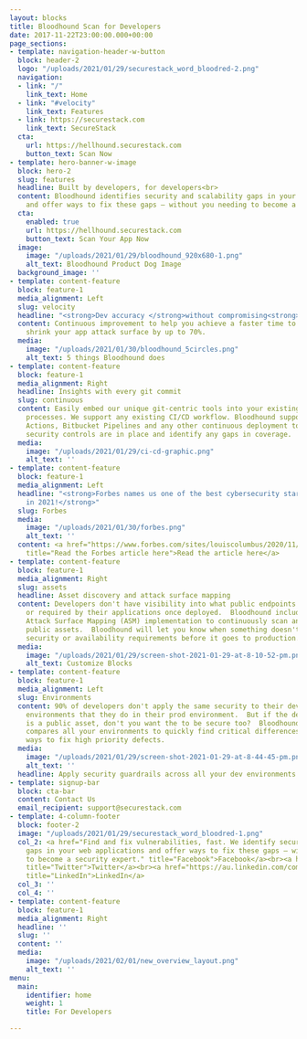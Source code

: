 ```yaml
---
layout: blocks
title: Bloodhound Scan for Developers
date: 2017-11-22T23:00:00.000+00:00
page_sections:
- template: navigation-header-w-button
  block: header-2
  logo: "/uploads/2021/01/29/securestack_word_bloodred-2.png"
  navigation:
  - link: "/"
    link_text: Home
  - link: "#velocity"
    link_text: Features
  - link: https://securestack.com
    link_text: SecureStack
  cta:
    url: https://hellhound.securestack.com
    button_text: Scan Now
- template: hero-banner-w-image
  block: hero-2
  slug: features
  headline: Built by developers, for developers<br>
  content: Bloodhound identifies security and scalability gaps in your web applications
    and offer ways to fix these gaps – without you needing to become a security expert.
  cta:
    enabled: true
    url: https://hellhound.securestack.com
    button_text: Scan Your App Now
  image:
    image: "/uploads/2021/01/29/bloodhound_920x680-1.png"
    alt_text: Bloodhound Product Dog Image
  background_image: ''
- template: content-feature
  block: feature-1
  media_alignment: Left
  slug: velocity
  headline: "<strong>Dev accuracy </strong>without compromising<strong> dev velocity</strong><br>"
  content: Continuous improvement to help you achieve a faster time to business and
    shrink your app attack surface by up to 70%.
  media:
    image: "/uploads/2021/01/30/bloodhound_5circles.png"
    alt_text: 5 things Bloodhound does
- template: content-feature
  block: feature-1
  media_alignment: Right
  headline: Insights with every git commit
  slug: continuous
  content: Easily embed our unique git-centric tools into your existing development
    processes. We support any existing CI/CD workflow. Bloodhound supports Github
    Actions, Bitbucket Pipelines and any other continuous deployment tool.<br>Verify
    security controls are in place and identify any gaps in coverage.
  media:
    image: "/uploads/2021/01/29/ci-cd-graphic.png"
    alt_text: ''
- template: content-feature
  block: feature-1
  media_alignment: Left
  headline: "<strong>Forbes names us one of the best cybersecurity startups to watch
    in 2021!</strong>"
  slug: Forbes
  media:
    image: "/uploads/2021/01/30/forbes.png"
    alt_text: ''
  content: <a href="https://www.forbes.com/sites/louiscolumbus/2020/11/29/the-top-20-cybersecurity-startups-to-watch-in-2021-based-on-crunchbase/?sh=24b197aa6f21"
    title="Read the Forbes article here">Read the article here</a>
- template: content-feature
  block: feature-1
  media_alignment: Right
  slug: assets
  headline: Asset discovery and attack surface mapping
  content: Developers don't have visibility into what public endpoints are created
    or required by their applications once deployed.  Bloodhound includes a lightweight
    Attack Surface Mapping (ASM) implementation to continuously scan an organizations
    public assets.  Bloodhound will let you know when something doesn't meet your
    security or availability requirements before it goes to production.
  media:
    image: "/uploads/2021/01/29/screen-shot-2021-01-29-at-8-10-52-pm.png"
    alt_text: Customize Blocks
- template: content-feature
  block: feature-1
  media_alignment: Left
  slug: Environments
  content: 90% of developers don't apply the same security to their dev and staging
    environments that they do in their prod environment.  But if the dev environment
    is a public asset, don't you want the to be secure too?  Bloodhound automatically
    compares all your environments to quickly find critical differences and suggests
    ways to fix high priority defects.
  media:
    image: "/uploads/2021/01/29/screen-shot-2021-01-29-at-8-44-45-pm.png"
    alt_text: ''
  headline: Apply security guardrails across all your dev environments
- template: signup-bar
  block: cta-bar
  content: Contact Us
  email_recipient: support@securestack.com
- template: 4-column-footer
  block: footer-2
  image: "/uploads/2021/01/29/securestack_word_bloodred-1.png"
  col_2: <a href="Find and fix vulnerabilities, fast. We identify security and scalability
    gaps in your web applications and offer ways to fix these gaps – without you needing
    to become a security expert." title="Facebook">Facebook</a><br><a href="https://twitter.com/@securestackco"
    title="Twitter">Twitter</a><br><a href="https://au.linkedin.com/company/securestack"
    title="LinkedIn">LinkedIn</a>
  col_3: ''
  col_4: ''
- template: content-feature
  block: feature-1
  media_alignment: Right
  headline: ''
  slug: ''
  content: ''
  media:
    image: "/uploads/2021/02/01/new_overview_layout.png"
    alt_text: ''
menu:
  main:
    identifier: home
    weight: 1
    title: For Developers

---
```

